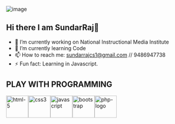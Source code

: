 <!--![image](https://github.com/sundarraj33/sundarraj33/assets/64121348/8477d7fd-fa25-4a81-8ddc-26e13930418b)-->
![image](https://github.com/user-attachments/assets/aedd07d7-1d4d-4b15-b675-891c1376c61b)

<!--![image](https://github.com/user-attachments/assets/18e1c4bf-21f9-46ea-b4d1-f053461bbbb6) -->


## Hi there I am SundarRaj👋
<!--
**sundarraj33/sundarraj33** is a ✨ _special_ ✨ repository because its `README.md` (this file) appears on your GitHub profile.

Here are some ideas to get you started:
-->
- 🔭 I’m currently working on National Instructional Media Institute
- 🌱 I’m currently learning Code
- 📫 How to reach me: sundarrajcs1@gmail.com // 9486947738
- ⚡ Fun fact: Learning in Javascript.
## PLAY WITH PROGRAMMING
<img width="60" height="60" src="https://img.icons8.com/fluency/96/html-5.png" alt="html-5"/><img width="60" height="60" src="https://img.icons8.com/color/48/css3.png" alt="css3"/><img width="60" height="60" src="https://img.icons8.com/fluency/48/javascript.png" alt="javascript"/><img width="60" height="60" src="https://img.icons8.com/color-glass/48/bootstrap.png" alt="bootstrap"/><img width="60" height="60" src="https://img.icons8.com/ios/50/php-logo.png" alt="php-logo"/>

